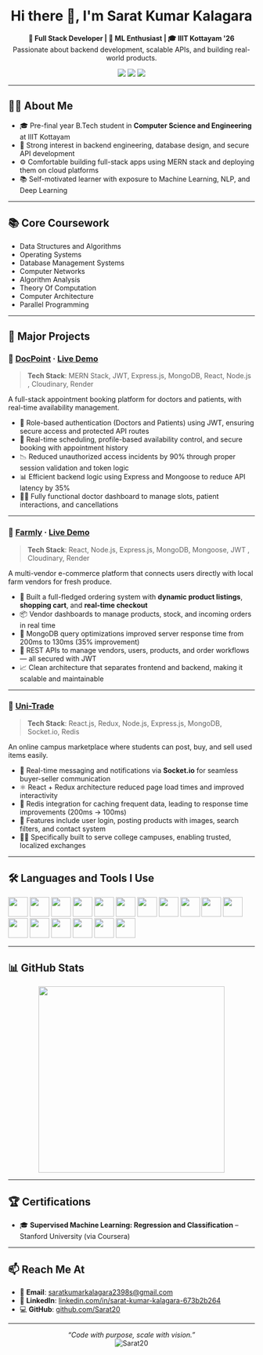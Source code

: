 <h1 align="center">Hi there 👋, I'm Sarat Kumar Kalagara</h1>

<p align="center">
  <b>🚀 Full Stack Developer | 🧠 ML Enthusiast | 🎓 IIIT Kottayam '26</b><br>
  Passionate about backend development, scalable APIs, and building real-world products.
</p>

<p align="center">
  <a href="mailto:saratkumarkalagara2398s@gmail.com"><img src="https://img.shields.io/badge/Email-D14836?style=flat&logo=gmail&logoColor=white"/></a>
  <a href="https://www.linkedin.com/in/sarat-kumar-kalagara-673b2b264/"><img src="https://img.shields.io/badge/LinkedIn-0A66C2?style=flat&logo=linkedin&logoColor=white"/></a>
  <a href="https://github.com/Sarat20"><img src="https://img.shields.io/badge/GitHub-100000?style=flat&logo=github&logoColor=white"/></a>
</p>

---


## 🧑‍💻 About Me

- 🎓 Pre-final year B.Tech student in **Computer Science and Engineering** at IIIT Kottayam  
- 🧠 Strong interest in backend engineering, database design, and secure API development  
- ⚙️ Comfortable building full-stack apps using MERN stack and deploying them on cloud platforms  
- 📚 Self-motivated learner with exposure to Machine Learning, NLP, and Deep Learning  

---

## 📚 Core Coursework

- Data Structures and Algorithms  
- Operating Systems  
- Database Management Systems  
- Computer Networks  
- Algorithm Analysis
- Theory Of Computation
- Computer Architecture
- Parallel Programming  

---

## 💼 Major Projects

### 📌 [DocPoint](https://github.com/Sarat20/docpoint) · [Live Demo](https://docpoint.onrender.com)
> **Tech Stack**: MERN Stack, JWT, Express.js, MongoDB, React, Node.js , Cloudinary, Render
 
A full-stack appointment booking platform for doctors and patients, with real-time availability management.

- 🔐 Role-based authentication (Doctors and Patients) using JWT, ensuring secure access and protected API routes  
- 📆 Real-time scheduling, profile-based availability control, and secure booking with appointment history  
- 📉 Reduced unauthorized access incidents by 90% through proper session validation and token logic  
- 📊 Efficient backend logic using Express and Mongoose to reduce API latency by 35%  
- 🧑‍⚕️ Fully functional doctor dashboard to manage slots, patient interactions, and cancellations  

---

### 📌 [Farmly](https://github.com/Sarat20/farmly) · [Live Demo](https://farmly-frontend.onrender.com)
> **Tech Stack**: React, Node.js, Express.js, MongoDB, Mongoose, JWT , Cloudinary, Render

A multi-vendor e-commerce platform that connects users directly with local farm vendors for fresh produce.

- 🌽 Built a full-fledged ordering system with **dynamic product listings**, **shopping cart**, and **real-time checkout**  
- 📦 Vendor dashboards to manage products, stock, and incoming orders in real time  
- 🚀 MongoDB query optimizations improved server response time from 200ms to 130ms (35% improvement)  
- 🔄 REST APIs to manage vendors, users, products, and order workflows — all secured with JWT  
- 📈 Clean architecture that separates frontend and backend, making it scalable and maintainable  

---

### 📌 [Uni-Trade](https://github.com/Sarat20/uni-trade)
> **Tech Stack**: React.js, Redux, Node.js, Express.js, MongoDB, Socket.io, Redis

An online campus marketplace where students can post, buy, and sell used items easily.

- 💬 Real-time messaging and notifications via **Socket.io** for seamless buyer-seller communication  
- ⚛️ React + Redux architecture reduced page load times and improved interactivity  
- 🔁 Redis integration for caching frequent data, leading to response time improvements (200ms → 100ms)  
- 🧾 Features include user login, posting products with images, search filters, and contact system  
- 🧑‍🎓 Specifically built to serve college campuses, enabling trusted, localized exchanges  

---

## 🛠️ Languages and Tools I Use

<p align="left">
  <img src="https://cdn.jsdelivr.net/gh/devicons/devicon/icons/javascript/javascript-original.svg" width="40" height="40"/>
  <img src="https://cdn.jsdelivr.net/gh/devicons/devicon/icons/react/react-original.svg" width="40" height="40"/>
  <img src="https://cdn.jsdelivr.net/gh/devicons/devicon/icons/redux/redux-original.svg" width="40" height="40"/>
  <img src="https://cdn.jsdelivr.net/gh/devicons/devicon/icons/nodejs/nodejs-original.svg" width="40" height="40"/>
  <img src="https://cdn.jsdelivr.net/gh/devicons/devicon/icons/express/express-original.svg" width="40" height="40"/>
  <img src="https://cdn.jsdelivr.net/gh/devicons/devicon/icons/mongodb/mongodb-original.svg" width="40" height="40"/>
  <img src="https://cdn.jsdelivr.net/gh/devicons/devicon/icons/postgresql/postgresql-original.svg" width="40" height="40"/>
  <img src="https://cdn.jsdelivr.net/gh/devicons/devicon/icons/typescript/typescript-original.svg" width="40" height="40"/>
  <img src="https://cdn.jsdelivr.net/gh/devicons/devicon/icons/html5/html5-original.svg" width="40" height="40"/>
  <img src="https://cdn.jsdelivr.net/gh/devicons/devicon/icons/css3/css3-original.svg" width="40" height="40"/>
  <img src="https://cdn.jsdelivr.net/gh/devicons/devicon/icons/python/python-original.svg" width="40" height="40"/>
  <img src="https://cdn.jsdelivr.net/gh/devicons/devicon/icons/c/c-original.svg" width="40" height="40"/>
  <img src="https://cdn.jsdelivr.net/gh/devicons/devicon/icons/cplusplus/cplusplus-original.svg" width="40" height="40"/>
  <img src="https://cdn.jsdelivr.net/gh/devicons/devicon/icons/git/git-original.svg" width="40" height="40"/>
  <img src="https://cdn.jsdelivr.net/gh/devicons/devicon/icons/redis/redis-original.svg" width="40" height="40"/>
  <img src="https://cdn.jsdelivr.net/gh/devicons/devicon/icons/amazonwebservices/amazonwebservices-original.svg" width="40" height="40"/>
  <img src="https://cdn.jsdelivr.net/gh/devicons/devicon/icons/postman/postman-original.svg" width="40" height="40"/>
</p>

---

## 📊 GitHub Stats

<p align="center">
  <img src="https://github-readme-stats.vercel.app/api/top-langs/?username=Sarat20&layout=compact&theme=tokyonight&hide_border=true" width="380"/>
</p>

---

## 🏆 Certifications

- 🎓 **Supervised Machine Learning: Regression and Classification** – Stanford University (via Coursera)

---

## 📫 Reach Me At

- 📧 **Email**: [saratkumarkalagara2398s@gmail.com](mailto:saratkumarkalagara2398s@gmail.com)
- 💼 **LinkedIn**: [linkedin.com/in/sarat-kumar-kalagara-673b2b264](https://www.linkedin.com/in/sarat-kumar-kalagara-673b2b264)
- 💻 **GitHub**: [github.com/Sarat20](https://github.com/Sarat20)

---

<p align="center">
  <i>“Code with purpose, scale with vision.”</i><br>
  <img src="https://komarev.com/ghpvc/?username=Sarat20&label=Profile%20views&color=0e75b6&style=flat" alt="Sarat20" />
</p>
